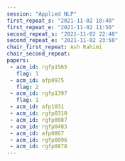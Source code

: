 ```yaml
---
session: "Applied NLP"
first_repeat_s: "2021-11-02 10:40" 
first_repeat_e: "2021-11-02 11:50" 
second_repeat_s: "2021-11-02 22:40" 
second_repeat_e: "2021-11-02 23:50" 
chair_first_repeat: Ash Rahimi
chair_second_repeat: 
papers:
 - acm_id: rgfp1565
   flag: 1
 - acm_id: afp0975
   flag: 2
 - acm_id: rgfp1397
   flag: 1
 - acm_id: afp1031
 - acm_id: rgfp0310
 - acm_id: rgfp0087
 - acm_id: rgfp0483
 - acm_id: afp0867
 - acm_id: rgfp0096
 - acm_id: rgfp0878
---
```

